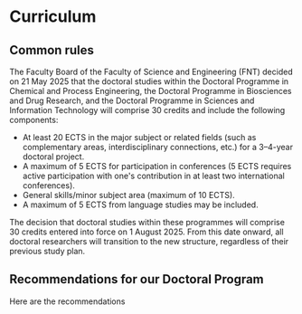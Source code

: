 # Curriculum

## Common rules

The Faculty Board of the Faculty of Science and Engineering (FNT) decided on 21 May 2025 that the doctoral studies within the Doctoral Programme in Chemical and Process Engineering, the Doctoral Programme in Biosciences and Drug Research, and the Doctoral Programme in Sciences and Information Technology will comprise 30 credits and include the following components:

- At least 20 ECTS in the major subject or related fields (such as complementary areas, interdisciplinary connections, etc.) for a 3–4-year doctoral project.
- A maximum of 5 ECTS for participation in conferences (5 ECTS requires active participation with one's contribution in at least two international conferences).
- General skills/minor subject area (maximum of 10 ECTS).
- A maximum of 5 ECTS from language studies may be included.

The decision that doctoral studies within these programmes will comprise 30 credits entered into force on 1 August 2025. From this date onward, all doctoral researchers will transition to the new structure, regardless of their previous study plan.

## Recommendations for our Doctoral Program

Here are the recommendations

